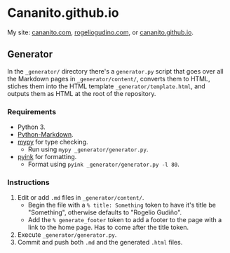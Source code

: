 # Cananito.github.io

My site: [cananito.com](https://cananito.com), [rogeliogudino.com](http://rogeliogudino.com), or [cananito.github.io](https://cananito.github.io).

## Generator

In the `_generator/` directory there's a `generator.py` script that goes over all the Markdown pages in `_generator/content/`, converts them to HTML, stiches them into the HTML template `_generator/template.html`, and outputs them as HTML at the root of the repository.

### Requirements

* Python 3.
* [Python-Markdown](https://github.com/Python-Markdown/markdown).
* [mypy](https://github.com/python/mypy) for type checking.
    * Run using `mypy _generator/generator.py`.
* [pyink](https://github.com/google/pyink) for formatting.
    * Format using `pyink _generator/generator.py -l 80`.

### Instructions

1. Edit or add `.md` files in `_generator/content/`.
    * Begin the file with a `% title: Something` token to have it's title be "Something", otherwise defaults to "Rogelio Gudiño".
    * Add the `% generate_footer` token to add a footer to the page with a link to the home page. Has to come after the title token.
1. Execute `_generator/generator.py`.
1. Commit and push both `.md` and the generated `.html` files.
